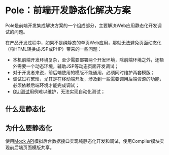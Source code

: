 Pole：前端开发静态化解决方案
============================

Pole是前端开发集成解决方案的一个组成部分，主要解决Web应用静态化开发调试的问题。

在产品开发过程中，如果不是纯静态的单页Web应用，那就无法避免页面动态化（将HTML转换成JSP或PHP）带来的一些问题：
* 本机前端开发环境复杂，至少需要部署两个开发环境，除前端环境之外，还额外需要一个动态环境，辅助JSP等动态页面开发调试；
* 对于开发者来说，前后端使用的模版不能通用，必须同时维护两套模版；
* 调试过程繁琐，尤其是在移动端开发，涉及到一些需要调用后端资源的功能，必须依赖后端环境才能完成调试；
* [GUI测试](http://baike.baidu.com/view/5131653.htm)用例难以维护，无法实现自动化测试；



什么是静态化
------------



为什么要静态化
--------------





使用[Mock API](https://github.com/polejs/pole-mock)模拟后台数据接口实现纯静态化开发和调试，使用Compiler模块实现前后端页面模版共享。

